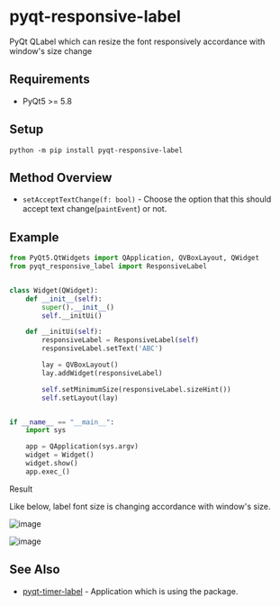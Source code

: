 # pyqt-responsive-label
PyQt QLabel which can resize the font responsively accordance with window's size change

## Requirements
* PyQt5 >= 5.8

## Setup
`python -m pip install pyqt-responsive-label`

## Method Overview
* `setAcceptTextChange(f: bool)` - Choose the option that this should accept text change(`paintEvent`) or not.

## Example
```python
from PyQt5.QtWidgets import QApplication, QVBoxLayout, QWidget
from pyqt_responsive_label import ResponsiveLabel


class Widget(QWidget):
    def __init__(self):
        super().__init__()
        self.__initUi()

    def __initUi(self):
        responsiveLabel = ResponsiveLabel(self)
        responsiveLabel.setText('ABC')

        lay = QVBoxLayout()
        lay.addWidget(responsiveLabel)

        self.setMinimumSize(responsiveLabel.sizeHint())
        self.setLayout(lay)


if __name__ == "__main__":
    import sys

    app = QApplication(sys.argv)
    widget = Widget()
    widget.show()
    app.exec_()
```

Result

Like below, label font size is changing accordance with window's size.

![image](https://user-images.githubusercontent.com/55078043/163919017-31d6ae6b-329a-414e-ad37-a09dee778faf.png)

![image](https://user-images.githubusercontent.com/55078043/163919028-c718a549-71bf-4581-8f28-19c6a36719fc.png)

## See Also
* <a href="https://github.com/yjg30737/pyqt-timer-label.git">pyqt-timer-label</a> - Application which is using the package.


